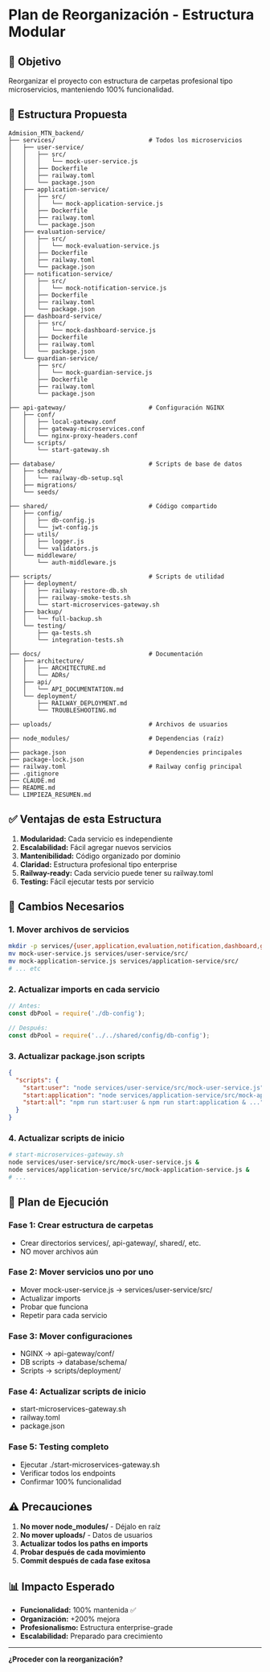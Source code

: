 # Plan de Reorganización - Estructura Modular

## 🎯 Objetivo
Reorganizar el proyecto con estructura de carpetas profesional tipo microservicios, manteniendo 100% funcionalidad.

## 📁 Estructura Propuesta

```
Admision_MTN_backend/
├── services/                          # Todos los microservicios
│   ├── user-service/
│   │   ├── src/
│   │   │   └── mock-user-service.js
│   │   ├── Dockerfile
│   │   ├── railway.toml
│   │   └── package.json
│   ├── application-service/
│   │   ├── src/
│   │   │   └── mock-application-service.js
│   │   ├── Dockerfile
│   │   ├── railway.toml
│   │   └── package.json
│   ├── evaluation-service/
│   │   ├── src/
│   │   │   └── mock-evaluation-service.js
│   │   ├── Dockerfile
│   │   ├── railway.toml
│   │   └── package.json
│   ├── notification-service/
│   │   ├── src/
│   │   │   └── mock-notification-service.js
│   │   ├── Dockerfile
│   │   ├── railway.toml
│   │   └── package.json
│   ├── dashboard-service/
│   │   ├── src/
│   │   │   └── mock-dashboard-service.js
│   │   ├── Dockerfile
│   │   ├── railway.toml
│   │   └── package.json
│   └── guardian-service/
│       ├── src/
│       │   └── mock-guardian-service.js
│       ├── Dockerfile
│       ├── railway.toml
│       └── package.json
│
├── api-gateway/                       # Configuración NGINX
│   ├── conf/
│   │   ├── local-gateway.conf
│   │   ├── gateway-microservices.conf
│   │   └── nginx-proxy-headers.conf
│   └── scripts/
│       └── start-gateway.sh
│
├── database/                          # Scripts de base de datos
│   ├── schema/
│   │   └── railway-db-setup.sql
│   ├── migrations/
│   └── seeds/
│
├── shared/                            # Código compartido
│   ├── config/
│   │   ├── db-config.js
│   │   └── jwt-config.js
│   ├── utils/
│   │   ├── logger.js
│   │   └── validators.js
│   └── middleware/
│       └── auth-middleware.js
│
├── scripts/                           # Scripts de utilidad
│   ├── deployment/
│   │   ├── railway-restore-db.sh
│   │   ├── railway-smoke-tests.sh
│   │   └── start-microservices-gateway.sh
│   ├── backup/
│   │   └── full-backup.sh
│   └── testing/
│       ├── qa-tests.sh
│       └── integration-tests.sh
│
├── docs/                              # Documentación
│   ├── architecture/
│   │   ├── ARCHITECTURE.md
│   │   └── ADRs/
│   ├── api/
│   │   └── API_DOCUMENTATION.md
│   └── deployment/
│       ├── RAILWAY_DEPLOYMENT.md
│       └── TROUBLESHOOTING.md
│
├── uploads/                           # Archivos de usuarios
│
├── node_modules/                      # Dependencias (raíz)
│
├── package.json                       # Dependencies principales
├── package-lock.json
├── railway.toml                       # Railway config principal
├── .gitignore
├── CLAUDE.md
├── README.md
└── LIMPIEZA_RESUMEN.md
```

## ✅ Ventajas de esta Estructura

1. **Modularidad:** Cada servicio es independiente
2. **Escalabilidad:** Fácil agregar nuevos servicios
3. **Mantenibilidad:** Código organizado por dominio
4. **Claridad:** Estructura profesional tipo enterprise
5. **Railway-ready:** Cada servicio puede tener su railway.toml
6. **Testing:** Fácil ejecutar tests por servicio

## 🔧 Cambios Necesarios

### 1. Mover archivos de servicios
```bash
mkdir -p services/{user,application,evaluation,notification,dashboard,guardian}-service/src
mv mock-user-service.js services/user-service/src/
mv mock-application-service.js services/application-service/src/
# ... etc
```

### 2. Actualizar imports en cada servicio
```javascript
// Antes:
const dbPool = require('./db-config');

// Después:
const dbPool = require('../../shared/config/db-config');
```

### 3. Actualizar package.json scripts
```json
{
  "scripts": {
    "start:user": "node services/user-service/src/mock-user-service.js",
    "start:application": "node services/application-service/src/mock-application-service.js",
    "start:all": "npm run start:user & npm run start:application & ..."
  }
}
```

### 4. Actualizar scripts de inicio
```bash
# start-microservices-gateway.sh
node services/user-service/src/mock-user-service.js &
node services/application-service/src/mock-application-service.js &
# ...
```

## 🚀 Plan de Ejecución

### Fase 1: Crear estructura de carpetas
- Crear directorios services/, api-gateway/, shared/, etc.
- NO mover archivos aún

### Fase 2: Mover servicios uno por uno
- Mover mock-user-service.js → services/user-service/src/
- Actualizar imports
- Probar que funciona
- Repetir para cada servicio

### Fase 3: Mover configuraciones
- NGINX → api-gateway/conf/
- DB scripts → database/schema/
- Scripts → scripts/deployment/

### Fase 4: Actualizar scripts de inicio
- start-microservices-gateway.sh
- railway.toml
- package.json

### Fase 5: Testing completo
- Ejecutar ./start-microservices-gateway.sh
- Verificar todos los endpoints
- Confirmar 100% funcionalidad

## ⚠️ Precauciones

1. **No mover node_modules/** - Déjalo en raíz
2. **No mover uploads/** - Datos de usuarios
3. **Actualizar todos los paths en imports**
4. **Probar después de cada movimiento**
5. **Commit después de cada fase exitosa**

## 📊 Impacto Esperado

- **Funcionalidad:** 100% mantenida ✅
- **Organización:** +200% mejora
- **Profesionalismo:** Estructura enterprise-grade
- **Escalabilidad:** Preparado para crecimiento

---

**¿Proceder con la reorganización?**
